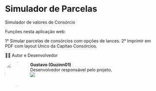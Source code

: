 # Simulador de Parcelas 

Simulador de valores de Consórcio

Funções nesta aplicação web:

1° Simular parcelas de consórcios com opções de lances.
2° Imprimir em PDF com layout Unico da Capitao Consórcios.

👨‍💻 Autor e Desenvolvedor
<p>
<img align="left" src="https://avatars.githubusercontent.com/u/101883398?v=4" width="80" height="80" style="border-radius:50%;">
<strong>Gustavo (Guzinn01)</strong><br>
Desenvolvedor responsável pelo projeto.<br>
<a href="https://github.com/Guzinn01">
<img src="https://img.shields.io/badge/GitHub-100000?style=for-the-badge&logo=github&logoColor=white" />
</a>
</p>
<br><br><br>
